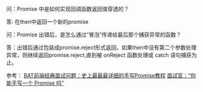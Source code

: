 问：Promise 中是如何实现回调函数返回值穿透的？

答: 在then中返回一个新的promise

问：Promise 出错后，是怎么通过“冒泡”传递给最后那个捕获异常的函数？

答：出错后通过包装成promise.reject形式返回，如果then中没有第二个参数处理异常，则继续返回promise.reject,直到被 onReject 函数处理或 catch 语句捕获为止。




参考：
[BAT前端经典面试问题：史上最最最详细的手写Promise教程](https://juejin.cn/post/6844903625769091079)
[面试官：“你能手写一个 Promise 吗”](https://zhuanlan.zhihu.com/p/183801144)